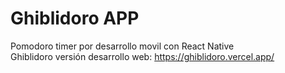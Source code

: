 <h1> Ghiblidoro APP </h1>

Pomodoro timer por desarrollo movil con React Native <br>
Ghiblidoro versión desarrollo web: https://ghiblidoro.vercel.app/
